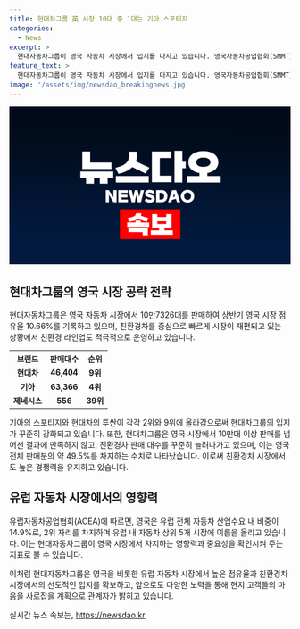```yaml
---
title: 현대차그룹 英 시장 10대 중 1대는 기아 스포티지
categories:
  - News
excerpt: >
  현대자동차그룹이 영국 자동차 시장에서 입지를 다지고 있습니다. 영국자동차공업협회(SMMT)에 따르면, 현대차그룹은 상반기에 전년 동기 대비 1.3% 판매 증가로 10만7326대를 팔았으며, 영국 시장 점유율은 10.66%로 3년 연속 10%대를 유지하고 있습니다. 특히 친환경차의 판매 대수는 꾸준히 증가하며, 올해도 성장이 예상되고 있습니다. 유럽 내 자동차 산업수요 2위인 영국에서의 입지를 다졌으며, 이는 현대차그룹의 글로벌 시장 진출에 대한 긍정적인 전망을 보여주고 있습니다.
feature_text: >
  현대자동차그룹이 영국 자동차 시장에서 입지를 다지고 있습니다. 영국자동차공업협회(SMMT)에 따르면, 현대차그룹은 상반기에 전년 동기 대비 1.3% 판매 증가로 10만7326대를 팔았으며, 영국 시장 점유율은 10.66%로 3년 연속 10%대를 유지하고 있습니다. 특히 친환경차의 판매 대수는 꾸준히 증가하며, 올해도 성장이 예상되고 있습니다. 유럽 내 자동차 산업수요 2위인 영국에서의 입지를 다졌으며, 이는 현대차그룹의 글로벌 시장 진출에 대한 긍정적인 전망을 보여주고 있습니다.
image: '/assets/img/newsdao_breakingnews.jpg'
---
```


<p><img src="/assets/img/newsdao_breakingnews.jpg" alt="implanttips 속보" /></p>

<h2 data-ke-size="size26">현대차그룹의 영국 시장 공략 전략</h2>

<p data-ke-size="size16">현대자동차그룹은 영국 자동차 시장에서 10만7326대를 판매하여 상반기 영국 시장 점유율 10.66%를 기록하고 있으며, 친환경차를 중심으로 빠르게 시장이 재편되고 있는 상황에서 친환경 라인업도 적극적으로 운영하고 있습니다.</p>

<table>
    <tr>
        <th>브랜드</th>
        <th>판매대수</th>
        <th>순위</th>
    </tr>
    <tr>
        <td style="text-align: center; height: 17px;"><b>현대차</b></td>
        <td style="text-align: center; height: 17px;"><b>46,404</b></td>
        <td style="text-align: center; height: 17px;"><b>9위</b></td>
    </tr>
    <tr>
        <td style="text-align: center; height: 17px;"><b>기아</b></td>
        <td style="text-align: center; height: 17px;"><b>63,366</b></td>
        <td style="text-align: center; height: 17px;"><b>4위</b></td>
    </tr>
    <tr>
        <td style="text-align: center; height: 17px;"><b>제네시스</b></td>
        <td style="text-align: center; height: 17px;"><b>556</b></td>
        <td style="text-align: center; height: 17px;"><b>39위</b></td>
    </tr>
</table>

<p data-ke-size="size16">기아의 스포티지와 현대차의 투싼이 각각 2위와 9위에 올라감으로써 현대차그룹의 입지가 꾸준히 강화되고 있습니다. 또한, 현대차그룹은 영국 시장에서 10만대 이상 판매를 넘어선 결과에 만족하지 않고, 친환경차 판매 대수를 꾸준히 늘려나가고 있으며, 이는 영국 전체 판매분의 약 49.5%를 차지하는 수치로 나타났습니다. 이로써 친환경차 시장에서도 높은 경쟁력을 유지하고 있습니다.</p>

<h2 data-ke-size="size26">유럽 자동차 시장에서의 영향력</h2>

<p data-ke-size="size16">유럽자동차공업협회(ACEA)에 따르면, 영국은 유럽 전체 자동차 산업수요 내 비중이 14.9%로, 2위 자리를 차지하며 유럽 내 자동차 상위 5개 시장에 이름을 올리고 있습니다. 이는 현대자동차그룹이 영국 시장에서 차지하는 영향력과 중요성을 확인시켜 주는 지표로 볼 수 있습니다.</p>

<p data-ke-size="size16">이처럼 현대자동차그룹은 영국을 비롯한 유럽 자동차 시장에서 높은 점유율과 친환경차 시장에서의 선도적인 입지를 확보하고, 앞으로도 다양한 노력을 통해 현지 고객들의 마음을 사로잡을 계획으로 관계자가 밝히고 있습니다.</p>
실시간 뉴스 속보는, <a href="https://newsdao.kr" rel="dofollow">https://newsdao.kr</a>


